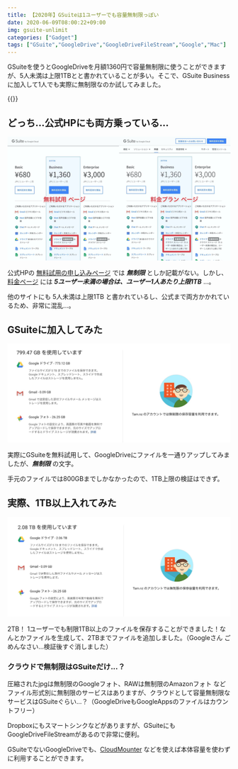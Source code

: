 ```yaml
---
title: 【2020年】GSuiteは1ユーザーでも容量無制限っぽい
date: 2020-06-09T08:00:22+09:00
img: gsuite-unlimit
categories: ["Gadget"]
tags: ["GSuite","GoogleDrive","GoogleDriveFileStream","Google","Mac"]
---
```

GSuiteを使うとGoogleDriveを月額1360円で容量無制限に使うことができますが、5人未満は上限1TBとと書かれていることが多い。そこで、GSuite Businessに加入して1人でも実際に無制限なのか試してみました。

{{<ad>}}

## どっち...公式HPにも両方乗っている...

![どっちなんだ...](../../../images/gsuite-unlimit-cf.jpg)

公式HPの [無料試用の申し込みページ](https://gsuite.google.com/landing/partners/referral/trial.html) では ***無制限*** としか記載がない。しかし、[料金ページ](https://gsuite.google.com/pricing.html) には ***5ユーザー未満の場合は、ユーザー1人あたり上限1TB*** ...。

他のサイトにも 5人未満は上限1TB と書かれているし、公式まで両方かかれているため、非常に混乱...。

## GSuiteに加入してみた

![無制限と書かれている...](../../../images/gsuite-unlimit-before.jpg)

実際にGSuiteを無料試用して、GoogleDriveにファイルを一通りアップしてみましたが、***無制限*** の文字。

手元のファイルでは800GBまでしかなかったので、1TB上限の検証はできず。

## 実際、1TB以上入れてみた

![2TB越え！！！！](../../../images/gsuite-unlimit-after.jpg)

2TB！ 1ユーザーでも制限1TB以上のファイルを保存することができました！なんとかファイルを生成して、2TBまでファイルを追加しました。（Googleさん ごめんなさい...検証後すぐ消しました）

### クラウドで無制限はGSuiteだけ...？

圧縮されたjpgは無制限のGoogleフォト、RAWは無制限のAmazonフォト などファイル形式別に無制限のサービスはありますが、クラウドとして容量無制限なサービスはGSuiteぐらい...？（GoogleDriveもGoogleAppsのファイルはカウントフリー）

Dropboxにもスマートシンクなどがありますが、GSuiteにもGoogleDriveFileStreamがあるので非常に便利。

GSuiteでないGoogleDriveでも、[CloudMounter](https://apps.apple.com/jp/app/cloudmounter-cloud-encryption/id1130254674) などを使えば本体容量を使わずに利用することができます。